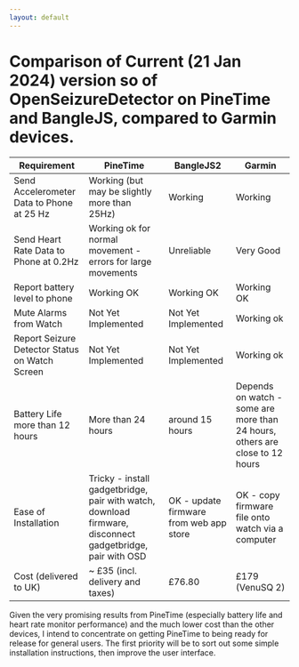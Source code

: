 ```yaml
---
layout: default
---
```


#  Comparison of Current (21 Jan 2024) version so of OpenSeizureDetector on PineTime and BangleJS, compared to Garmin devices.

| Requirement | PineTime | BangleJS2 | Garmin |
| ---       | ---              | ---               | ---           |
| Send Accelerometer Data to Phone at 25 Hz | Working (but may be slightly more than 25Hz) | Working | Working |
| Send Heart Rate Data to Phone at 0.2Hz | Working ok for normal movement - errors for large movements | Unreliable | Very Good |
| Report battery level to phone | Working OK | Working OK | Working OK |
| Mute Alarms from Watch | Not Yet Implemented | Not Yet Implemented |Working ok |
| Report Seizure Detector Status on Watch Screen | Not Yet Implemented | Not Yet Implemented |Working ok |
| Battery Life more than 12 hours | More than 24 hours | around 15 hours | Depends on watch - some are more than 24 hours, others are close to 12 hours |
| Ease of Installation | Tricky - install gadgetbridge, pair with watch, download firmware, disconnect gadgetbridge, pair with OSD | OK - update firmware from web app store | OK - copy firmware file onto watch via a computer |
| Cost (delivered to UK)        | ~ £35 (incl. delivery and taxes) | £76.80 | £179 (VenuSQ 2) |

Given the very promising results from PineTime (especially battery life and heart rate monitor performance) and the much lower cost than the other devices, I intend to concentrate on getting PineTime to being ready for release for general users.   The first priority will be to sort out some simple installation instructions, then improve the user interface.

